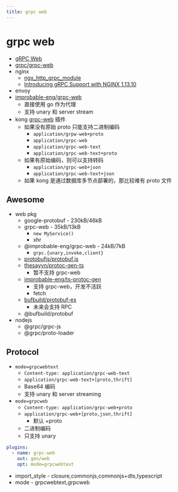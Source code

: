 ```yaml
---
title: grpc web
---
```


# grpc web

- [gRPC Web](https://github.com/grpc/grpc/blob/master/doc/PROTOCOL-WEB.md)
- [grpc/grpc-web](https://github.com/grpc/grpc-web)
- nginx
  - [ngx_http_grpc_module](http://nginx.org/en/docs/http/ngx_http_grpc_module.html)
  - [Introducing gRPC Support with NGINX 1.13.10](https://www.nginx.com/blog/nginx-1-13-10-grpc/)
- envoy
- [improbable-eng/grpc-web](https://github.com/improbable-eng/grpc-web)
  - 直接使用 go 作为代理
  - 支持 unary 和 server stream
- kong [grpc-web](https://docs.konghq.com/hub/kong-inc/grpc-web/) 插件
  - 如果没有原始 proto 只能支持二进制编码
    - `application/grpw-web+proto`
    - `application/grpc-web`
    - `application/grpc-web-text`
    - `application/grpc-web-text+proto`
  - 如果有原始编码，则可以支持转码
    - `application/grpc-web+json`
    - `application/grpc-web-text+json`
  - 如果 kong 是通过数据库多节点部署的，那比较难有 proto 文件

## Awesome

- web pkg
  - google-protobuf - 230kB/46kB
  - grpc-web - 35kB/13kB
    - `new MyService()`
    - xhr
  - @improbable-eng/grpc-web - 24kB/7kB
    - `grpc.{unary,invoke,client}`
  - [protobufjs/protobuf.js](https://github.com/protobufjs/protobuf.js)
  - [thesayyn/protoc-gen-ts](https://github.com/thesayyn/protoc-gen-ts)
    - 暂不支持 grpc-web
  - [improbable-eng/ts-protoc-gen](https://github.com/improbable-eng/ts-protoc-gen)
    - 支持 grpc-web，开发不活跃
    - fetch
  - [bufbuild/protobuf-es](https://github.com/bufbuild/protobuf-es)
    - 未来会支持 RPC
  - @bufbuild/protobuf
- nodejs
  - @grpc/grpc-js
  - @grpc/proto-loader

## Protocol

- `mode=grpcwebtext`
  - `Content-type: application/grpc-web-text`
  - `application/grpc-web-text+[proto,thrift]`
  - Base64 编码
  - 支持 unary 和 server streaming
- `mode=grpcweb`
  - `Content-type: application/grpc-web+proto`
  - `application/grpc-web+[proto,json,thrift]`
    - 默认 +proto
  - 二进制编码
  - 只支持 unary

```yaml title="buf.gen.yaml"
plugins:
  - name: grpc-web
    out: gen/web
    opt: mode=grpcwebtext
```

- import_style - closure,commonjs,commonjs+dts,typescript
- mode - grpcwebtext,grpcweb
